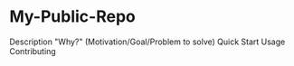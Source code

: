 # My-Public-Repo
Description
"Why?" (Motivation/Goal/Problem to solve)
Quick Start
Usage
Contributing
##
